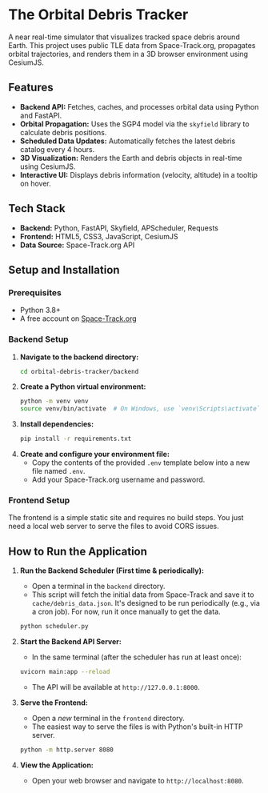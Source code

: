 # The Orbital Debris Tracker

A near real-time simulator that visualizes tracked space debris around Earth. This project uses public TLE data from Space-Track.org, propagates orbital trajectories, and renders them in a 3D browser environment using CesiumJS.

## Features

- **Backend API:** Fetches, caches, and processes orbital data using Python and FastAPI.
- **Orbital Propagation:** Uses the SGP4 model via the `skyfield` library to calculate debris positions.
- **Scheduled Data Updates:** Automatically fetches the latest debris catalog every 4 hours.
- **3D Visualization:** Renders the Earth and debris objects in real-time using CesiumJS.
- **Interactive UI:** Displays debris information (velocity, altitude) in a tooltip on hover.

## Tech Stack

- **Backend:** Python, FastAPI, Skyfield, APScheduler, Requests
- **Frontend:** HTML5, CSS3, JavaScript, CesiumJS
- **Data Source:** Space-Track.org API

## Setup and Installation

### Prerequisites

- Python 3.8+
- A free account on [Space-Track.org](https://www.space-track.org)

### Backend Setup

1.  **Navigate to the backend directory:**
    ```bash
    cd orbital-debris-tracker/backend
    ```
2.  **Create a Python virtual environment:**
    ```bash
    python -m venv venv
    source venv/bin/activate  # On Windows, use `venv\Scripts\activate`
    ```
3.  **Install dependencies:**
    ```bash
    pip install -r requirements.txt
    ```
4.  **Create and configure your environment file:**
    -   Copy the contents of the provided `.env` template below into a new file named `.env`.
    -   Add your Space-Track.org username and password.

### Frontend Setup

The frontend is a simple static site and requires no build steps. You just need a local web server to serve the files to avoid CORS issues.

## How to Run the Application

1.  **Run the Backend Scheduler (First time & periodically):**
    -   Open a terminal in the `backend` directory.
    -   This script will fetch the initial data from Space-Track and save it to `cache/debris_data.json`. It's designed to be run periodically (e.g., via a cron job). For now, run it once manually to get the data.
    ```bash
    python scheduler.py
    ```

2.  **Start the Backend API Server:**
    -   In the same terminal (after the scheduler has run at least once):
    ```bash
    uvicorn main:app --reload
    ```
    -   The API will be available at `http://127.0.0.1:8000`.

3.  **Serve the Frontend:**
    -   Open a *new* terminal in the `frontend` directory.
    -   The easiest way to serve the files is with Python's built-in HTTP server.
    ```bash
    python -m http.server 8080
    ```
4.  **View the Application:**
    -   Open your web browser and navigate to `http://localhost:8080`.